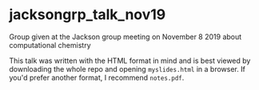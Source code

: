 # jacksongrp_talk_nov19
Group given at the Jackson group meeting on November 8 2019 about computational chemistry

This talk was written with the HTML format in mind and is best viewed by downloading the whole repo and opening `myslides.html` in a browser. If you'd prefer another format, I recommend `notes.pdf`.
